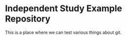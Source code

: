 # Independent Study Example Repository

This is a place where we can test various things about git.
